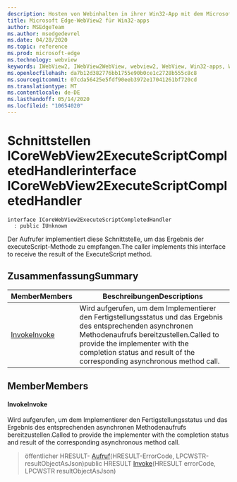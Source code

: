 ```yaml
---
description: Hosten von Webinhalten in ihrer Win32-App mit dem Microsoft Edge WebView2-Steuerelement
title: Microsoft Edge-WebView2 für Win32-apps
author: MSEdgeTeam
ms.author: msedgedevrel
ms.date: 04/28/2020
ms.topic: reference
ms.prod: microsoft-edge
ms.technology: webview
keywords: IWebView2, IWebView2WebView, webview2, WebView, Win32-apps, Win32, Edge, ICoreWebView2, ICoreWebView2Controller, Browser-Steuerelement, Edge-HTML
ms.openlocfilehash: da7b12d382776bb1755e90b0ce1c2728b555c8c8
ms.sourcegitcommit: 07cda56425e5fdf90eeb3972e17041261bf720cd
ms.translationtype: MT
ms.contentlocale: de-DE
ms.lasthandoff: 05/14/2020
ms.locfileid: "10654020"
---
```

# <span data-ttu-id="9eca7-104">Schnittstellen ICoreWebView2ExecuteScriptCompletedHandler</span><span class="sxs-lookup"><span data-stu-id="9eca7-104">interface ICoreWebView2ExecuteScriptCompletedHandler</span></span> 

```
interface ICoreWebView2ExecuteScriptCompletedHandler
  : public IUnknown
```

<span data-ttu-id="9eca7-105">Der Aufrufer implementiert diese Schnittstelle, um das Ergebnis der executeScript-Methode zu empfangen.</span><span class="sxs-lookup"><span data-stu-id="9eca7-105">The caller implements this interface to receive the result of the ExecuteScript method.</span></span>

## <span data-ttu-id="9eca7-106">Zusammenfassung</span><span class="sxs-lookup"><span data-stu-id="9eca7-106">Summary</span></span>

 <span data-ttu-id="9eca7-107">Member</span><span class="sxs-lookup"><span data-stu-id="9eca7-107">Members</span></span>                        | <span data-ttu-id="9eca7-108">Beschreibungen</span><span class="sxs-lookup"><span data-stu-id="9eca7-108">Descriptions</span></span>
--------------------------------|---------------------------------------------
[<span data-ttu-id="9eca7-109">Invoke</span><span class="sxs-lookup"><span data-stu-id="9eca7-109">Invoke</span></span>](#invoke) | <span data-ttu-id="9eca7-110">Wird aufgerufen, um dem Implementierer den Fertigstellungsstatus und das Ergebnis des entsprechenden asynchronen Methodenaufrufs bereitzustellen.</span><span class="sxs-lookup"><span data-stu-id="9eca7-110">Called to provide the implementer with the completion status and result of the corresponding asynchronous method call.</span></span>

## <span data-ttu-id="9eca7-111">Member</span><span class="sxs-lookup"><span data-stu-id="9eca7-111">Members</span></span>

#### <span data-ttu-id="9eca7-112">Invoke</span><span class="sxs-lookup"><span data-stu-id="9eca7-112">Invoke</span></span> 

<span data-ttu-id="9eca7-113">Wird aufgerufen, um dem Implementierer den Fertigstellungsstatus und das Ergebnis des entsprechenden asynchronen Methodenaufrufs bereitzustellen.</span><span class="sxs-lookup"><span data-stu-id="9eca7-113">Called to provide the implementer with the completion status and result of the corresponding asynchronous method call.</span></span>

> <span data-ttu-id="9eca7-114">öffentlicher HRESULT- [Aufruf](#invoke)(HRESULT-ErrorCode, LPCWSTR-resultObjectAsJson)</span><span class="sxs-lookup"><span data-stu-id="9eca7-114">public HRESULT [Invoke](#invoke)(HRESULT errorCode, LPCWSTR resultObjectAsJson)</span></span>


